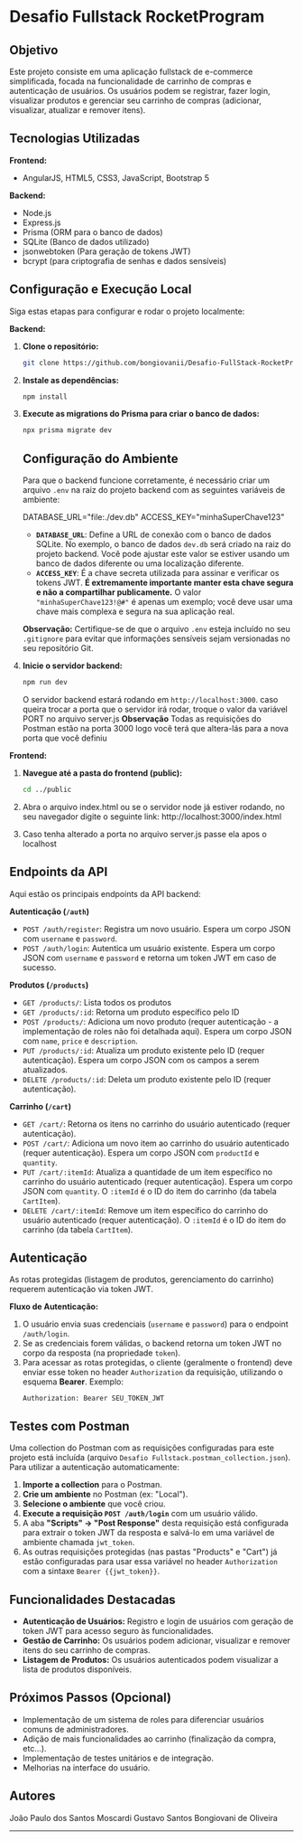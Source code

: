 # Desafio Fullstack RocketProgram

## Objetivo

Este projeto consiste em uma aplicação fullstack de e-commerce simplificada, focada na funcionalidade de carrinho de compras e autenticação de usuários. Os usuários podem se registrar, fazer login, visualizar produtos e gerenciar seu carrinho de compras (adicionar, visualizar, atualizar e remover itens).

## Tecnologias Utilizadas

**Frontend:**

* AngularJS, HTML5, CSS3, JavaScript, Bootstrap 5

**Backend:**

* Node.js
* Express.js
* Prisma (ORM para o banco de dados)
* SQLite (Banco de dados utilizado)
* jsonwebtoken (Para geração de tokens JWT)
* bcrypt (para criptografia de senhas e dados sensíveis)

## Configuração e Execução Local

Siga estas etapas para configurar e rodar o projeto localmente:

**Backend:**

1.  **Clone o repositório:**
    ```bash
    git clone https://github.com/bongiovanii/Desafio-FullStack-RocketProgram.git
    ```
2.  **Instale as dependências:**
    ```bash
    npm install
    ```
3.  **Execute as migrations do Prisma para criar o banco de dados:**
    ```bash
    npx prisma migrate dev
    ```
    ## Configuração do Ambiente

    Para que o backend funcione corretamente, é necessário criar um arquivo `.env` na raiz do projeto backend com as seguintes variáveis de ambiente:

    DATABASE_URL="file:./dev.db"
    ACCESS_KEY="minhaSuperChave123"
    
    * **`DATABASE_URL`**: Define a URL de conexão com o banco de dados SQLite. No exemplo, o banco de dados `dev.db` será criado na raiz do projeto backend. Você pode ajustar este valor se estiver usando um banco de dados diferente ou uma localização diferente.
    * **`ACCESS_KEY`**: É a chave secreta utilizada para assinar e verificar os tokens JWT. **É extremamente importante manter esta chave segura e não a compartilhar publicamente.** O valor `"minhaSuperChave123!@#"` é apenas um exemplo; você deve usar uma chave mais complexa e segura na sua aplicação real.

    **Observação:** Certifique-se de que o arquivo `.env` esteja incluído no seu `.gitignore` para evitar que informações sensíveis sejam versionadas no seu repositório Git.
4.  **Inicie o servidor backend:**
    ```bash
    npm run dev
    ```
    O servidor backend estará rodando em `http://localhost:3000`.
    caso queira trocar a porta que o servidor irá rodar, troque o valor da variável PORT no arquivo server.js
    **Observação** Todas as requisições do Postman estão na porta 3000 logo você terá que altera-lás para a nova porta
    que você definiu

**Frontend:**

1.  **Navegue até a pasta do frontend (public):**
    ```bash
    cd ../public
    ```
2.  Abra o arquivo index.html ou se o servidor node já estiver rodando, no seu navegador digite o seguinte link:
http://localhost:3000/index.html

3. Caso tenha alterado a porta no arquivo server.js passe ela apos o localhost

## Endpoints da API

Aqui estão os principais endpoints da API backend:

**Autenticação (`/auth`)**

* `POST /auth/register`: Registra um novo usuário. Espera um corpo JSON com `username` e `password`.
* `POST /auth/login`: Autentica um usuário existente. Espera um corpo JSON com `username` e `password` e retorna um token JWT em caso de sucesso.

**Produtos (`/products`)**

* `GET /products/`: Lista todos os produtos
* `GET /products/:id`: Retorna um produto específico pelo ID
* `POST /products/`: Adiciona um novo produto (requer autenticação - a implementação de roles não foi detalhada aqui). Espera um corpo JSON com `name`, `price` e `description`.
* `PUT /products/:id`: Atualiza um produto existente pelo ID (requer autenticação). Espera um corpo JSON com os campos a serem atualizados.
* `DELETE /products/:id`: Deleta um produto existente pelo ID (requer autenticação).

**Carrinho (`/cart`)**

* `GET /cart/`: Retorna os itens no carrinho do usuário autenticado (requer autenticação).
* `POST /cart/`: Adiciona um novo item ao carrinho do usuário autenticado (requer autenticação). Espera um corpo JSON com `productId` e `quantity`.
* `PUT /cart/:itemId`: Atualiza a quantidade de um item específico no carrinho do usuário autenticado (requer autenticação). Espera um corpo JSON com `quantity`. O `:itemId` é o ID do item do carrinho (da tabela `CartItem`).
* `DELETE /cart/:itemId`: Remove um item específico do carrinho do usuário autenticado (requer autenticação). O `:itemId` é o ID do item do carrinho (da tabela `CartItem`).

## Autenticação

As rotas protegidas (listagem de produtos, gerenciamento do carrinho) requerem autenticação via token JWT.

**Fluxo de Autenticação:**

1.  O usuário envia suas credenciais (`username` e `password`) para o endpoint `/auth/login`.
2.  Se as credenciais forem válidas, o backend retorna um token JWT no corpo da resposta (na propriedade `token`).
3.  Para acessar as rotas protegidas, o cliente (geralmente o frontend) deve enviar esse token no header `Authorization` da requisição, utilizando o esquema **Bearer**. Exemplo:
    ```
    Authorization: Bearer SEU_TOKEN_JWT
    ```

## Testes com Postman

Uma collection do Postman com as requisições configuradas para este projeto está incluída (arquivo `Desafio Fullstack.postman_collection.json`). Para utilizar a autenticação automaticamente:

1.  **Importe a collection** para o Postman.
2.  **Crie um ambiente** no Postman (ex: "Local").
3.  **Selecione o ambiente** que você criou.
4.  **Execute a requisição `POST /auth/login`** com um usuário válido.
5.  A aba **"Scripts" -> "Post Response"** desta requisição está configurada para extrair o token JWT da resposta e salvá-lo em uma variável de ambiente chamada `jwt_token`.
6.  As outras requisições protegidas (nas pastas "Products" e "Cart") já estão configuradas para usar essa variável no header `Authorization` com a sintaxe `Bearer {{jwt_token}}`.

## Funcionalidades Destacadas

* **Autenticação de Usuários:** Registro e login de usuários com geração de token JWT para acesso seguro às funcionalidades.
* **Gestão de Carrinho:** Os usuários podem adicionar, visualizar e remover itens do seu carrinho de compras.
* **Listagem de Produtos:** Os usuários autenticados podem visualizar a lista de produtos disponíveis.

## Próximos Passos (Opcional)

* Implementação de um sistema de roles para diferenciar usuários comuns de administradores.
* Adição de mais funcionalidades ao carrinho (finalização da compra, etc...).
* Implementação de testes unitários e de integração.
* Melhorias na interface do usuário.

## Autores

João Paulo dos Santos Moscardi
Gustavo Santos Bongiovani de Oliveira

---

